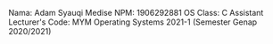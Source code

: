 Nama: Adam Syauqi Medise
NPM: 1906292881
OS Class: C
Assistant Lecturer's Code: MYM
Operating Systems 2021-1 (Semester Genap 2020/2021)
